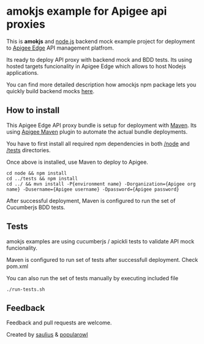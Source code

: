 # amokjs example for Apigee api proxies

This is **amokjs** and [node.js](https://nodejs.org/) backend mock example project for deployment to [Apigee Edge](http://apigee.com/docs/api-services/content/what-apigee-edge) API management platfrom. 

Its ready to deploy API proxy with backend mock and BDD tests. Its using hosted targets funcionality in Apigee Edge which allows to host Nodejs applications.

You can find more detailed description how amockjs npm package lets you quickly build backend mocks [here](https://github.com/sauliuz/amokjs).

## How to install

This Apigee Edge API proxy bundle is setup for deployment with [Maven](https://maven.apache.org).
Its using [Apigee Maven](https://github.com/apigee/apigee-deploy-maven-plugin) plugin to automate the actual bundle deployments. 

You have to first install all required npm dependencies in both [/node](node) and [/tests](tests) directories.

Once above is installed, use Maven to deploy to Apigee.

	cd node && npm install
	cd ../tests && npm install
	cd ../ && mvn install -P{environment name} -Dorganization={Apigee org name} -Dusername={Apigee username} -Dpassword={Apigee password} 

After successful deployment, Maven is configured to run the set of Cucumberjs BDD tests.


## Tests

amokjs examples are using cucumberjs / apickli tests to validate API mock funcionality. 

Maven is configured to run set of tests after successfull deployment. Check pom.xml

You can also run the set of tests manually by executing included file

	./run-tests.sh


## Feedback

Feedback and pull requests are welcome.

Created by [saulius](https://twitter.com/sauliuz) & [popularowl](https://popularowl.com)
